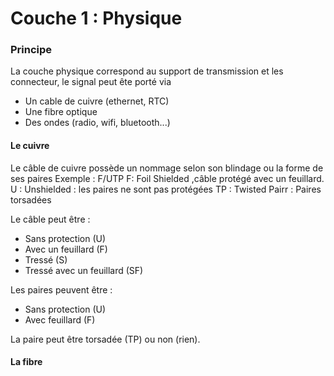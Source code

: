 # Couche 1 : Physique
### Principe

La couche physique correspond au support de transmission et les connecteur, le signal peut ête porté via
- Un cable de cuivre (ethernet, RTC)
- Une fibre optique
- Des ondes (radio, wifi, bluetooth...)

#### Le cuivre 
Le câble de cuivre possède un nommage selon son blindage ou la forme de ses paires 
Exemple : F/UTP
F: Foil Shielded ,câble protégé avec un feuillard.
U : Unshielded : les paires ne sont pas protégées
TP : Twisted Pairr : Paires torsadées

Le câble peut être : 
  - Sans protection (U)
  - Avec un feuillard (F)
  - Tressé (S)
  - Tressé avec un feuillard (SF)

Les paires peuvent être : 
  - Sans protection (U)
  - Avec feuillard (F)

La paire peut être torsadée (TP) ou non (rien).


#### La fibre
